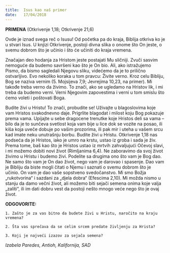 ```yaml
---
title:  Isus kao naš primer
date:   17/04/2018
---
```


**PRIMENA** (Otkrivenje 1,18; Otkrivenje 21,6)

Ovde je iznad svega reč o Isusu! Od početka pa do kraja, Biblija otkriva ko je u stvari Isus. U knjizi Otkrivenje, postoji divna slika o onome što On jeste, o svemu dobrom što je učinio i što će učiniti do kraja vremena.

Značajan deo hodanja za Hristom jeste postajati Mu sličniji. Zvuči sasvim nemoguće da budemo savršeni kao što je On bio. Ali, ako istražujemo Pismo, da bismo sagledali Njegovu sliku, videćemo da je to prilično ostvarljivo. Evo nekoliko koraka u tom pravcu:
Živite verno.  Kroz celu Bibliju, Bog se naziva vernim (5. Mojsijeva 7,9; Jevrejima 10,23, na primer). Mi takođe treba verno da živimo. To znači, ako se ugledamo na Hristov lik, i mi treba da budemo verni. Verni Njegovim zapovestima i verni u tom smislu što ćemo voleti i poštovati Boga.

Budite živi u Hristu! To znači, probudite se! Uživajte u blagoslovima koje vam Hristos svakodnevno daje. Prigrlite blagodat i milost koju Bog pokazuje prema vama. Upijajte u sebe dragocene trenutke koje Hristos deli sa vama – bilo da je to sunčeva svetlost koja vam bije u lice dok se vozite na posao, ili kiša koja uveče dobuje po vašim prozorima, ili pak mir i uteha u vašem srcu kad imate neku unutrašnju borbu. Budite živi u Hristu. Otkrivenje 1,18 nas podseća da je Hristos, iako je umro na krstu, ustao iz groba i sada je živ. Prema tome, baš kao što je Hristos ustao iz mrtvih zahvaljujući Očevoj slavi, i mi možemo dobiti novi život (Rimljanima 6,4). Ne zaboravimo da svoj život živimo u Hristu i budemo živi.
Podelite sa drugima ono što vam je Bog dao. Ne samo što vam je On dao život, nego vam je darovao i spasenje. Dao vam je Bibliju da biste mogli čitati o Njemu i saznati o svemu dobrom što je učinio. On vam je dao vaše sopstveno svedočanstvo. Mi smo Božja „rukotvorina“ i sazdani za „djela dobra“ (Efescima 2,10). Mi možda nismo u stanju da damo večni život, ali možemo biti sejači semena onima koje valja „zaliti“, ili im dati dobru vest da postoji nešto mnogo veće nego što je ovaj život.

**ODGOVORITE:**

`1. Zašto je za vas bitno da budete živi u Hristu, naročito na kraju vremena?`

`2. Šta vas sprečava da se celim srcem predate življenju za Hrista?`

`3. Koji je najveći izazov za sejača semena?`

*Izabela Paredes, Antioh, Kalifornija, SAD*

